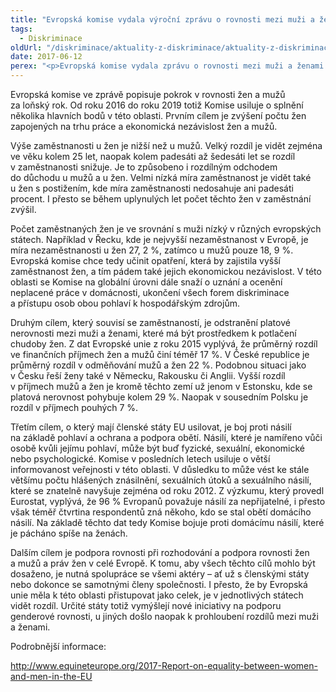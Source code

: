 ```yaml
---
title: "Evropská komise vydala výroční zprávu o rovnosti mezi muži a ženami"
tags:
  - Diskriminace
oldUrl: "/diskriminace/aktuality-z-diskriminace/aktuality-z-diskriminace-2017/evropska-komise-vydala-vyrocni-zpravu-o-rovnosti-mezi-muzi-a-zenami/"
date: 2017-06-12
perex: "<p>Evropská komise vydala zprávu o rovnosti mezi muži a ženami na území Evropské unie, ve které mapuje například společenské postavení žen na pracovním trhu či v jiných oblastech života. Komise v posledních letech podporuje rovnost žen a mužů ve společnosti a nabádá členské státy EU ke spolupráci.</p>"
---
```


<!-- imported from the old website -->

<p>Evropská komise ve zprávě popisuje pokrok v rovnosti žen a mužů za loňský rok. Od roku 2016 do roku 2019 totiž Komise usiluje o splnění několika hlavních bodů v této oblasti. Prvním cílem je zvýšení počtu žen zapojených na trhu práce a ekonomická nezávislost žen a mužů. </p> <p>Výše zaměstnanosti u žen je nižší než u mužů. Velký rozdíl je vidět zejména ve věku kolem 25 let, naopak kolem padesáti až šedesáti let se rozdíl v zaměstnanosti snižuje. Je to způsobeno i rozdílným odchodem do důchodu u mužů a u žen. Velmi nízká míra zaměstnanost je vidět také u žen s postižením, kde míra zaměstnanosti nedosahuje ani padesáti procent. I přesto se během uplynulých let počet těchto žen v zaměstnání zvýšil. </p> <p>Počet zaměstnaných žen je ve srovnání s muži nízký v různých evropských státech. Například v Řecku, kde je nejvyšší nezaměstnanost v Evropě, je míra nezaměstnanosti u žen 27, 2 %, zatímco u mužů pouze 18, 9 %. Evropská komise chce tedy učinit opatření, která by zajistila vyšší zaměstnanost žen, a tím pádem také jejich ekonomickou nezávislost. V této oblasti se Komise na globální úrovni dále snaží o uznání a ocenění neplacené práce v domácnosti, ukončení všech forem diskriminace a přístupu osob obou pohlaví k hospodářským zdrojům.</p> <p>Druhým cílem, který souvisí se zaměstnaností, je odstranění platové nerovnosti mezi muži a ženami, které má být prostředkem k potlačení chudoby žen. Z dat Evropské unie z roku 2015 vyplývá, že průměrný rozdíl ve finančních příjmech žen a mužů činí téměř 17 %. V České republice je průměrný rozdíl v odměňování mužů a žen 22 %. Podobnou situaci jako v Česku řeší ženy také v Německu, Rakousku či Anglii. Vyšší rozdíl v příjmech mužů a žen je kromě těchto zemí už jenom v Estonsku, kde se platová nerovnost pohybuje kolem 29 %. Naopak v sousedním Polsku je rozdíl v příjmech pouhých 7 %.  </p> <p>Třetím cílem, o který mají členské státy EU usilovat, je boj proti násilí na základě pohlaví a ochrana a podpora obětí. Násilí, které je namířeno vůči osobě kvůli jejímu pohlaví, může být buď fyzické, sexuální, ekonomické nebo psychologické. Komise v posledních letech usiluje o větší informovanost veřejnosti v této oblasti. V důsledku to může vést ke stále většímu počtu hlášených znásilnění, sexuálních útoků a sexuálního násilí, které se znatelně navyšuje zejména od roku 2012. Z výzkumu, který provedl Eurostat, vyplývá, že 96 % Evropanů považuje násilí za nepřijatelné, i přesto však téměř čtvrtina respondentů zná někoho, kdo se stal obětí domácího násilí. Na základě těchto dat tedy Komise bojuje proti domácímu násilí, které je pácháno spíše na ženách.</p> <p>Dalším cílem je podpora rovnosti při rozhodování a podpora rovnosti žen a mužů a práv žen v celé Evropě. K tomu, aby všech těchto cílů mohlo být dosaženo, je nutná spolupráce se všemi aktéry – ať už s členskými státy nebo dokonce se samotnými členy společnosti. I přesto, že by Evropská unie měla k této oblasti přistupovat jako celek, je v jednotlivých státech vidět rozdíl. Určité státy totiž vymýšlejí nové iniciativy na podporu genderové rovnosti, u jiných došlo naopak k prohloubení rozdílů mezi muži a ženami.</p> <p>Podrobnější informace: </p> <p><a title="Otevření do nového okna" href="http://www.equineteurope.org/2017-Report-on-equality-between-women-and-men-in-the-EU" target="_blank">http://www.equineteurope.org/2017-Report-on-equality-between-women-and-men-in-the-EU</a> <img alt="" src="https://www.ochrance.cz/typo3/ext/od_linkdesc/icons/external.gif" class="od_linkdesc_icon_external" /></p>
